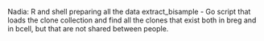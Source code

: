 Nadia: R and shell preparing all the data
extract_bisample - Go script that loads the clone collection and find all the clones that exist both in breg and in bcell, but that are not shared between people.
